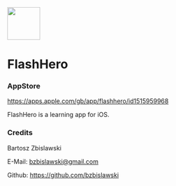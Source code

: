 <img src="https://github.com/bzbislawski/dict/blob/master/dict/Assets.xcassets/readme_icon.imageset/readme_icon.png" width="75" height="75"/>

# FlashHero

### AppStore
https://apps.apple.com/gb/app/flashhero/id1515959968

FlashHero is a learning app for iOS.

### Credits
Bartosz Zbislawski

E-Mail: bzbislawski@gmail.com

Github: https://github.com/bzbislawski
